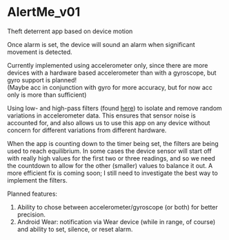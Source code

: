 # AlertMe_v01
Theft deterrent app based on device motion

Once alarm is set, the device will sound an alarm when significant movement is detected.  

Currently implemented using accelerometer only, since there are more devices with a hardware based accelerometer than with a gyroscope, but gyro support is planned!   
(Maybe acc in conjunction with gyro for more accuracy, but for now acc only is more than sufficient)  

Using low- and high-pass filters (found [here](http://developer.android.com/guide/topics/sensors/sensors_motion.html#sensors-motion-accel)) to isolate and remove random variations in accelerometer data. This ensures that sensor noise is accounted for, and also allows us to use this app on any device without concern for different variations from different hardware.  

When the app is counting down to the timer being set, the filters are being used to reach equilibrium. In some cases the device sensor will start off with really high values for the first two or three readings, and so we need the countdown to allow for the other (smaller) values to balance it out. A more efficient fix is coming soon; I still need to investigate the best way to implement the filters.  

Planned features:  
1) Ability to chose between accelerometer/gyroscope (or both) for better precision.  
2) Android Wear: notification via Wear device (while in range, of course) and ability to set, silence, or reset alarm.  
